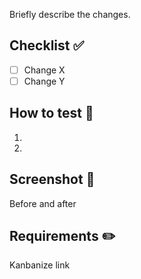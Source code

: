 Briefly describe the changes.

## Checklist :white_check_mark:
- [ ] Change X
- [ ] Change Y

## How to test :wave:
1.
2.

## Screenshot :camera_flash:
Before and after

## Requirements :pencil2:
Kanbanize link
